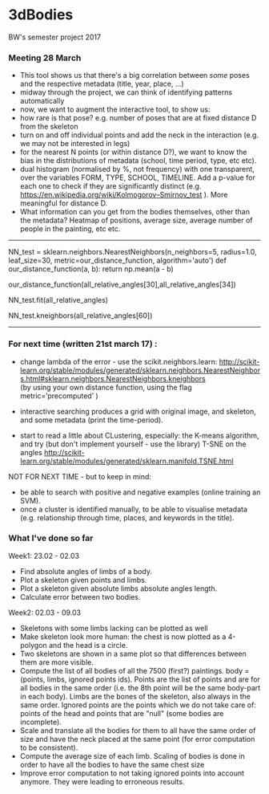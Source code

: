 # 3dBodies
BW's semester project 2017

### Meeting 28 March 
- This tool shows us that there's a big correlation between *some* poses and the respective metadata (title, year, place, ...)
- midway through the project, we can think of identifying patterns automatically
- now, we want to augment the interactive tool, to show us: 
- how rare is that pose? e.g. number of poses that are at fixed distance D from the skeleton
- turn on and off individual points and add the neck in the interaction (e.g. we may not be interested in legs)
- for the nearest N points (or within distance D?), we want to know the bias in the distributions of metadata (school, time period, type, etc etc). 
- dual histogram (normalised by %, not frequency) with one transparent, over the variables FORM, TYPE, SCHOOL, TIMELINE. Add a p-value for each one to check if they are significantly distinct (e.g. https://en.wikipedia.org/wiki/Kolmogorov–Smirnov_test  ). More meaningful for distance D. 
- What information can you get from the bodies themselves, other than the metadata? Heatmap of positions, average size, average number of people in the painting, etc etc. 



***
NN_test = sklearn.neighbors.NearestNeighbors(n_neighbors=5, radius=1.0, leaf_size=30,
                                             metric=our_distance_function, algorithm='auto')
                                             def our_distance_function(a,  b):
    return np.mean(a - b)

our_distance_function(all_relative_angles[30],all_relative_angles[34])

NN_test.fit(all_relative_angles)

NN_test.kneighbors(all_relative_angles[60])
***



### For next time (written 21st march 17) : 
- change lambda of the error - use the scikit.neighbors.learn: 
http://scikit-learn.org/stable/modules/generated/sklearn.neighbors.NearestNeighbors.html#sklearn.neighbors.NearestNeighbors.kneighbors  
(by using your own distance function, using the flag metric=’precomputed’ )

- interactive searching produces a grid with original image, and skeleton, and some metadata (print the time-period). 
- start to read a little about CLustering, especially: the K-means algorithm, and try (but don't implement yourself - use the library) T-SNE on the angles 
http://scikit-learn.org/stable/modules/generated/sklearn.manifold.TSNE.html

NOT FOR NEXT TIME - but to keep in mind:
- be able to search with positive and negative examples (online training an SVM). 
- once a cluster is identified manually, to be able to visualise metadata (e.g. relationship through time, places, and keywords in the title). 


### What I've done so far

Week1: 23.02 - 02.03
- Find absolute angles of limbs of a body.
- Plot a skeleton given points and limbs.
- Plot a skeleton given absolute limbs absolute angles length.
- Calculate error between two bodies.

Week2: 02.03 - 09.03
- Skeletons with some limbs lacking can be plotted as well
- Make skeleton look more human: the chest is now plotted as a 4-polygon and the head is a circle.
- Two skeletons are shown in a same plot so that differences between them are more visible.
- Compute the list of all bodies of all the 7500 (first?) paintings. body = (points, limbs, ignored points ids). Points are the list of points and are for all bodies in the same order (i.e. the 8th point will be the same body-part in each body). Limbs are the bones of the skeleton, also always in the same order. Ignored points are the points which we do not take care of: points of the head and points that are "null" (some bodies are incomplete).
- Scale and translate all the bodies for them to all have the same order of size and have the neck placed at the same point (for error computation to be consistent).
- Compute the average size of each limb. Scaling of bodies is done in order to have all the bodies to have the same chest size
- Improve error computation to not taking ignored points into account anymore. They were leading to erroneous results.
